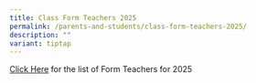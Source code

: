 ```yaml
---
title: Class Form Teachers 2025
permalink: /parents-and-students/class-form-teachers-2025/
description: ""
variant: tiptap
---
```

<p><a href="/files/Parents/Class Form Teachers/2025_Form_Teacher_List_for_Website.pdf" rel="noopener nofollow" target="_blank">Click Here</a> for
the list of Form Teachers for 2025</p>